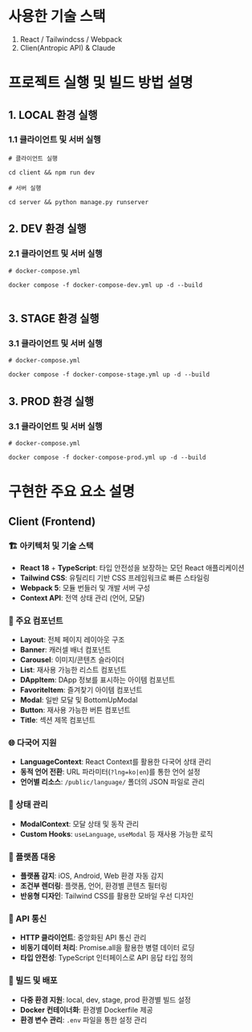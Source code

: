 # 사용한 기술 스택

1. React / Tailwindcss / Webpack
2. Clien(Antropic API) & Claude

# 프로젝트 실행 및 빌드 방법 설명

## 1. LOCAL 환경 실행

### 1.1 클라이언트 및 서버 실행

```
# 클라이언트 실행

cd client && npm run dev

# 서버 실행

cd server && python manage.py runserver

```

## 2. DEV 환경 실행

### 2.1 클라이언트 및 서버 실행

```
# docker-compose.yml

docker compose -f docker-compose-dev.yml up -d --build


```

## 3. STAGE 환경 실행

### 3.1 클라이언트 및 서버 실행

```
# docker-compose.yml

docker compose -f docker-compose-stage.yml up -d --build

```

## 3. PROD 환경 실행

### 3.1 클라이언트 및 서버 실행

```
# docker-compose.yml

docker compose -f docker-compose-prod.yml up -d --build

```

# 구현한 주요 요소 설명

## Client (Frontend)

### 🏗️ 아키텍처 및 기술 스택

- **React 18** + **TypeScript**: 타입 안전성을 보장하는 모던 React 애플리케이션
- **Tailwind CSS**: 유틸리티 기반 CSS 프레임워크로 빠른 스타일링
- **Webpack 5**: 모듈 번들러 및 개발 서버 구성
- **Context API**: 전역 상태 관리 (언어, 모달)

### 🎨 주요 컴포넌트

- **Layout**: 전체 페이지 레이아웃 구조
- **Banner**: 캐러셀 배너 컴포넌트
- **Carousel**: 이미지/콘텐츠 슬라이더
- **List**: 재사용 가능한 리스트 컴포넌트
- **DAppItem**: DApp 정보를 표시하는 아이템 컴포넌트
- **FavoriteItem**: 즐겨찾기 아이템 컴포넌트
- **Modal**: 일반 모달 및 BottomUpModal
- **Button**: 재사용 가능한 버튼 컴포넌트
- **Title**: 섹션 제목 컴포넌트

### 🌐 다국어 지원

- **LanguageContext**: React Context를 활용한 다국어 상태 관리
- **동적 언어 전환**: URL 파라미터(`?lng=ko|en`)를 통한 언어 설정
- **언어별 리소스**: `/public/language/` 폴더의 JSON 파일로 관리

### 🔄 상태 관리

- **ModalContext**: 모달 상태 및 동작 관리
- **Custom Hooks**: `useLanguage`, `useModal` 등 재사용 가능한 로직

### 📱 플랫폼 대응

- **플랫폼 감지**: iOS, Android, Web 환경 자동 감지
- **조건부 렌더링**: 플랫폼, 언어, 환경별 콘텐츠 필터링
- **반응형 디자인**: Tailwind CSS를 활용한 모바일 우선 디자인

### 🔌 API 통신

- **HTTP 클라이언트**: 중앙화된 API 통신 관리
- **비동기 데이터 처리**: Promise.all을 활용한 병렬 데이터 로딩
- **타입 안전성**: TypeScript 인터페이스로 API 응답 타입 정의

### 🚀 빌드 및 배포

- **다중 환경 지원**: local, dev, stage, prod 환경별 빌드 설정
- **Docker 컨테이너화**: 환경별 Dockerfile 제공
- **환경 변수 관리**: `.env` 파일을 통한 설정 관리
